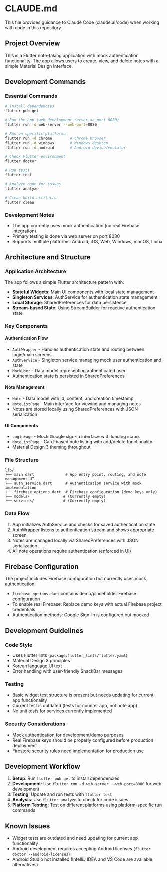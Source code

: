 # CLAUDE.md

This file provides guidance to Claude Code (claude.ai/code) when working with code in this repository.

## Project Overview

This is a Flutter note-taking application with mock authentication functionality. The app allows users to create, view, and delete notes with a simple Material Design interface.

## Development Commands

### Essential Commands
```bash
# Install dependencies
flutter pub get

# Run the app (web development server on port 8080)
flutter run -d web-server --web-port=8080

# Run on specific platforms
flutter run -d chrome        # Chrome browser
flutter run -d windows       # Windows desktop
flutter run -d android       # Android device/emulator

# Check Flutter environment
flutter doctor

# Run tests
flutter test

# Analyze code for issues
flutter analyze

# Clean build artifacts
flutter clean
```

### Development Notes
- The app currently uses mock authentication (no real Firebase integration)
- Primary testing is done via web server on port 8080
- Supports multiple platforms: Android, iOS, Web, Windows, macOS, Linux

## Architecture and Structure

### Application Architecture
The app follows a simple Flutter architecture pattern with:

- **Stateful Widgets**: Main UI components with local state management
- **Singleton Services**: AuthService for authentication state management
- **Local Storage**: SharedPreferences for data persistence
- **Stream-based State**: Using StreamBuilder for reactive authentication state

### Key Components

#### Authentication Flow
- `AuthWrapper` - Handles authentication state and routing between login/main screens
- `AuthService` - Singleton service managing mock user authentication and state
- `MockUser` - Data model representing authenticated user
- Authentication state is persisted in SharedPreferences

#### Note Management
- `Note` - Data model with id, content, and creation timestamp
- `NoteListPage` - Main interface for viewing and managing notes
- Notes are stored locally using SharedPreferences with JSON serialization

#### UI Components
- `LoginPage` - Mock Google sign-in interface with loading states
- `NoteListPage` - Card-based note listing with add/delete functionality
- Material Design 3 theming throughout

### File Structure
```
lib/
├── main.dart              # App entry point, routing, and note management UI
├── auth_service.dart      # Authentication service with mock implementation
├── firebase_options.dart  # Firebase configuration (demo keys only)
├── models/               # (Currently empty)
└── services/             # (Currently empty)
```

### Data Flow
1. App initializes AuthService and checks for saved authentication state
2. AuthWrapper listens to authentication stream and shows appropriate screen
3. Notes are managed locally via SharedPreferences with JSON serialization
4. All note operations require authentication (enforced in UI)

## Firebase Configuration

The project includes Firebase configuration but currently uses mock authentication:
- `firebase_options.dart` contains demo/placeholder Firebase configuration
- To enable real Firebase: Replace demo keys with actual Firebase project credentials
- Authentication methods: Google Sign-In is configured but mocked

## Development Guidelines

### Code Style
- Uses Flutter lints (`package:flutter_lints/flutter.yaml`)
- Material Design 3 principles
- Korean language UI text
- Error handling with user-friendly SnackBar messages

### Testing
- Basic widget test structure is present but needs updating for current app functionality
- Current test is outdated (tests for counter app, not note app)
- No unit tests for services currently implemented

### Security Considerations
- Mock authentication for development/demo purposes
- Real Firebase keys should be properly configured before production deployment
- Firestore security rules need implementation for production use

## Development Workflow

1. **Setup**: Run `flutter pub get` to install dependencies
2. **Development**: Use `flutter run -d web-server --web-port=8080` for web development
3. **Testing**: Update and run tests with `flutter test`
4. **Analysis**: Use `flutter analyze` to check for code issues
5. **Platform Testing**: Test on different platforms using platform-specific run commands

## Known Issues

- Widget tests are outdated and need updating for current app functionality
- Android development requires accepting Android licenses (`flutter doctor --android-licenses`)
- Android Studio not installed (IntelliJ IDEA and VS Code are available alternatives)
